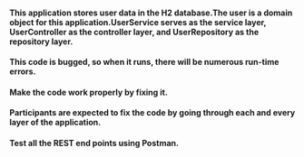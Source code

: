#### This application stores user data in the H2 database.The user is a domain object for this application.UserService serves as the service layer, UserController as the controller layer, and UserRepository as the repository layer.


#### This code is bugged, so when it runs, there will be numerous run-time errors.
#### Make the code work properly by fixing it.
#### Participants are expected to fix the code by going through each and every layer of the application.

#### Test all the REST end points using Postman.
